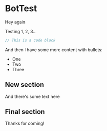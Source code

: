 # BotTest

Hey again

Testing 1, 2, 3...

```java
// This is a code block
```

And then I have some more content with bullets:

  * One
  * Two 
  * Three

## New section

And there's some text here

## Final section

Thanks for coming!
